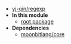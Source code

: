 - [yj-qin/regexp](yj-qin/regexp/)
- **In this module**
  - [root package](yj-qin/regexp/members)
- **Dependencies**
  - [moonbitlang/core](moonbitlang/core/)